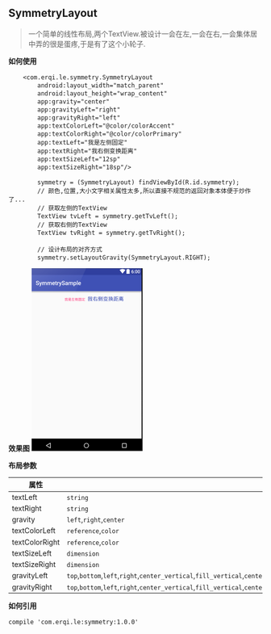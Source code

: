 ## SymmetryLayout ##
>一个简单的线性布局,两个TextView.被设计一会在左,一会在右,一会集体居中弄的很是蛋疼,于是有了这个小轮子.

**如何使用**
```
    <com.erqi.le.symmetry.SymmetryLayout
        android:layout_width="match_parent"
        android:layout_height="wrap_content"
        app:gravity="center"
        app:gravityLeft="right"
        app:gravityRight="left"
        app:textColorLeft="@color/colorAccent"
        app:textColorRight="@color/colorPrimary"
        app:textLeft="我是左侧固定"
        app:textRight="我右侧变换距离"
        app:textSizeLeft="12sp"
        app:textSizeRight="18sp"/>
```
```
        symmetry = (SymmetryLayout) findViewById(R.id.symmetry);
        // 颜色,位置,大小文字相关属性太多,所以直接不规范的返回对象本体便于炒作了...
        // 获取左侧的TextView
        TextView tvLeft = symmetry.getTvLeft();
        // 获取右侧的TextView
        TextView tvRight = symmetry.getTvRight();

        // 设计布局的对齐方式
        symmetry.setLayoutGravity(SymmetryLayout.RIGHT);
```
**效果图**
![](效果图.png)<br>


**布局参数**

|属性|类型|
|-|-|
| textLeft|`string`|
| textRight|`string`|
| gravity|`left`,`right`,`center`|
| textColorLeft|`reference`,`color`|
| textColorRight|`reference`,`color`|
| textSizeLeft|`dimension`|
| textSizeRight|`dimension`|
|gravityLeft|`top`,`bottom`,`left`,`right`,`center_vertical`,`fill_vertical`,`center_horizontal`,`fill_horizontal`,`center`,`fill`,`clip_vertical`,`clip_horizontal`,`start`,`end`|
|gravityRight|`top`,`bottom`,`left`,`right`,`center_vertical`,`fill_vertical`,`center_horizontal`,`fill_horizontal`,`center`,`fill`,`clip_vertical`,`clip_horizontal`,`start`,`end`|

**如何引用**
```
compile 'com.erqi.le:symmetry:1.0.0'
```
